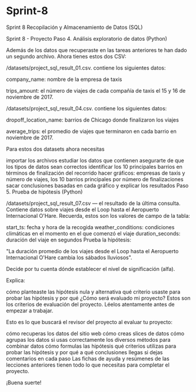 # Sprint-8
Sprint 8 Recopilación y Almacenamiento de Datos (SQL)

Sprint 8 - Proyecto
Paso 4. Análisis exploratorio de datos (Python)

Además de los datos que recuperaste en las tareas anteriores te han dado un segundo archivo. Ahora tienes estos dos CSV:

/datasets/project_sql_result_01.csv. contiene los siguientes datos:

company_name: nombre de la empresa de taxis

trips_amount: el número de viajes de cada compañía de taxis el 15 y 16 de noviembre de 2017. 

/datasets/project_sql_result_04.csv. contiene los siguientes datos:

dropoff_location_name: barrios de Chicago donde finalizaron los viajes

average_trips: el promedio de viajes que terminaron en cada barrio en noviembre de 2017.

 Para estos dos datasets ahora necesitas

importar los archivos
estudiar los datos que contienen
asegurarte de que los tipos de datos sean correctos
identificar los 10 principales barrios en términos de finalización del recorrido
hacer gráficos: empresas de taxis y número de viajes, los 10 barrios principales por número de finalizaciones
sacar conclusiones basadas en cada gráfico y explicar los resultados
Paso 5. Prueba de hipótesis (Python)

/datasets/project_sql_result_07.csv — el resultado de la última consulta. Contiene datos sobre viajes desde el Loop hasta el Aeropuerto Internacional O'Hare. Recuerda, estos son los valores de campo de la tabla:

start_ts: fecha y hora de la recogida
weather_conditions: condiciones climáticas en el momento en el que comenzó el viaje
duration_seconds: duración del viaje en segundos
Prueba la hipótesis:

"La duración promedio de los viajes desde el Loop hasta el Aeropuerto Internacional O'Hare cambia los sábados lluviosos".

Decide por tu cuenta dónde establecer el nivel de significación (alfa).

Explica:

cómo planteaste las hipótesis nula y alternativa
qué criterio usaste para probar las hipótesis y por qué
¿Cómo será evaluado mi proyecto?
Estos son los criterios de evaluación del proyecto. Léelos atentamente antes de empezar a trabajar.

Esto es lo que buscará el revisor del proyecto al evaluar tu proyecto:

cómo recuperas los datos del sitio web
cómo creas slices de datos
cómo agrupas los datos
si usas correctamente los diversos métodos para combinar datos
cómo formulas las hipótesis
qué criterios utilizas para probar las hipótesis y por qué
a qué conclusiones llegas
si dejas comentarios en cada paso
Las fichas de ayuda y resúmenes de las lecciones anteriores tienen todo lo que necesitas para completar el proyecto.

¡Buena suerte!
